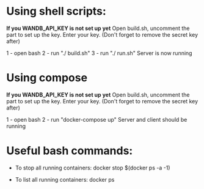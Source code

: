 # Using shell scripts:

**If you WANDB_API_KEY is not set up yet**
Open build.sh, uncomment the part to set up the key.
Enter your key. (Don't forget to remove the secret key after)

1 - open bash
2 - run "./ build.sh"
3 - run "./ run.sh"
Server is now running


# Using compose
**If you WANDB_API_KEY is not set up yet**
Open build.sh, uncomment the part to set up the key.
Enter your key. (Don't forget to remove the secret key after)

1 - open bash
2 - run "docker-compose up"
Server and client should be running





# Useful bash commands:

- To stop all running containers:
docker stop $(docker ps -a -1)

- To list all running containers:
docker ps